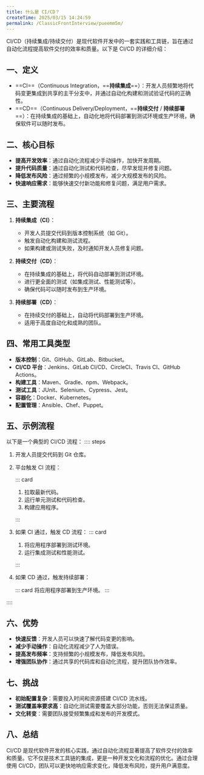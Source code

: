 ```yaml
---
title: 什么是 CI/CD？
createTime: 2025/03/15 14:24:59
permalink: /ClassicFrontInterview/pueemm5m/
---
```


CI/CD（持续集成/持续交付）是现代软件开发中的一套实践和工具链，旨在通过自动化流程提高软件交付的效率和质量。以下是 CI/CD 的详细介绍：

## 一、定义

- ==CI==（Continuous Integration，==**持续集成**==）：开发人员频繁地将代码变更集成到共享的主干分支中，并通过自动化构建和测试验证代码的正确性。
- ==CD==（Continuous Delivery/Deployment，==**持续交付** / **持续部署**==）：在持续集成的基础上，自动化地将代码部署到测试环境或生产环境，确保软件可以随时发布。

## 二、核心目标

- **提高开发效率**：通过自动化流程减少手动操作，加快开发周期。
- **提升代码质量**：通过自动化测试和代码检查，尽早发现并修复问题。
- **降低发布风险**：通过频繁的小规模发布，减少大规模发布的风险。
- **快速响应需求**：能够快速交付新功能和修复问题，满足用户需求。

## 三、主要流程

1. **持续集成（CI）**：

   - 开发人员提交代码到版本控制系统（如 Git）。
   - 触发自动化构建和测试流程。
   - 如果构建或测试失败，及时通知开发人员修复问题。

2. **持续交付（CD）**：

   - 在持续集成的基础上，将代码自动部署到测试环境。
   - 进行更全面的测试（如集成测试、性能测试等）。
   - 确保代码可以随时发布到生产环境。

3. **持续部署（CD）**：
   - 在持续交付的基础上，自动将代码部署到生产环境。
   - 适用于高度自动化和成熟的团队。

## 四、常用工具类型

- **版本控制**：Git、GitHub、GitLab、Bitbucket。
- **CI/CD 平台**：Jenkins、GitLab CI/CD、CircleCI、Travis CI、GitHub Actions。
- **构建工具**：Maven、Gradle、npm、Webpack。
- **测试工具**：JUnit、Selenium、Cypress、Jest。
- **容器化**：Docker、Kubernetes。
- **配置管理**：Ansible、Chef、Puppet。

## 五、示例流程

以下是一个典型的 CI/CD 流程：
:::: steps

1. 开发人员提交代码到 Git 仓库。

2. 平台触发 CI 流程：

   ::: card

   1. 拉取最新代码。
   2. 运行单元测试和代码检查。
   3. 构建应用程序。

   :::

3. 如果 CI 通过，触发 CD 流程：
   ::: card

   1. 将应用程序部署到测试环境。
   2. 运行集成测试和性能测试。

   :::

4. 如果 CD 通过，触发持续部署：

   ::: card
   将应用程序部署到生产环境。
   :::

::::

## 六、优势

- **快速反馈**：开发人员可以快速了解代码变更的影响。
- **减少手动操作**：自动化流程减少了人为错误。
- **提高发布频率**：支持频繁的小规模发布，降低发布风险。
- **增强团队协作**：通过共享的代码库和自动化流程，提升团队协作效率。

## 七、挑战

- **初始配置复杂**：需要投入时间和资源搭建 CI/CD 流水线。
- **测试覆盖率要求高**：自动化测试需要覆盖大部分功能，否则无法保证质量。
- **文化转变**：需要团队接受频繁集成和发布的开发模式。

## 八、总结

CI/CD 是现代软件开发的核心实践，通过自动化流程显著提高了软件交付的效率和质量。它不仅是技术工具链的集成，更是一种开发文化和流程的优化。通过合理使用 CI/CD，团队可以更快地响应需求变化，降低发布风险，提升用户满意度。
